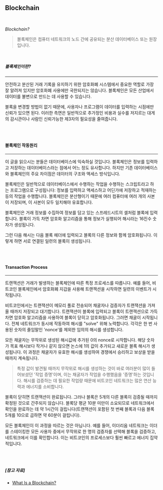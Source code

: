 ## Blockchain


<br>

*Blockchain?*

> 블록체인은 컴퓨터 네트워크의 노드 간에 공유되는 분산 데이터베이스 또는 원장입니다.

<br>

##### 블록체인이란?

---

안전하고 분산된 거래 기록을 유지하기 위한 암호화폐 시스템에서 중요한 역할로 가장 잘 알려져 있지만 암호화폐 사용에만 국한되지는 않습니다. 블록체인은 모든 산업에서 데이터를 불변으로 만드는 데 사용할 수 있습니다. 

블록을 변경할 방법이 없기 때문에, 사용자나 프로그램이 데이터를 입력하는 시점에만 신뢰가 있으면 된다. 이러한 측면은 일반적으로 추가정인 비용과 실수를 저지르는 대게의 감시관이나 사람인 신뢰가능한 제3자의 필요성을 줄여줍니다.

<br>

<br>

#### 블록체인 작동원리
---
이 글을 읽으시는 분들은 데이터베이스에 익숙하실 것입니다. 블록체인은 정보를 입력하고 저장하는 데이터베이스라는 점에서 어느 정도 유사합니다. 하지만 기존 데이터베이스와 블록체인의 주요 차이점은 데이터의 구조와 액세스 방식입니다.

블록체인은 일반적으로 데이터베이스에서 수행하는 작업을 수행하는 스크립트라고 하는 프로그램으로 구성됩니다: 정보를 입력하고 액세스하고 어딘가에 저장하고 적재하는 등의 작업을 수행합니다. 블록체인은 분산형이기 때문에 여러 컴퓨터에 여러 개의 사본이 저장되며, 이 사본이 모두 일치해야 유효합니다.

블록체인은 거래 정보를 수집하여 정보를 담고 있는 스프레드시트의 셀처럼 블록에 입력합니다. 블록이 가득 차면 암호화 알고리즘을 통해 정보가 실행되어 해시라는 16진수 숫자가 생성됩니다.

그런 다음 해시는 다음 블록 헤더에 입력되고 블록의 다른 정보와 함께 암호화됩니다. 이렇게 하면 서로 연결된 일련의 블록이 생성됩니다.


<br>

<br>

#### Transaction Process
---

트랜잭션은 거래가 발생하는 블록체인에 따른 특정 프로세스를 따릅니다. 예를 들어, 비트코인 블록체인에서 암호화폐 지갑을 사용해 트랜잭션을 시작하면 일련의 이벤트가 시작됩니다.

비트코인에서는 트랜잭션이 메모리 풀로 전송되어 채굴자나 검증자가 트랜잭션을 가져올 때까지 저장되고 대기합니다. 트랜잭션이 블록에 입력되고 블록이 트랜잭션으로 가득 차면 암호화 알고리즘을 사용하여 블록이 닫히고 암호화됩니다. 그러면 채굴이 시작됩니다.
전체 네트워크가 동시에 작동하여 해시를 "solve" 위해 노력합니다. 각각은 한 번 사용된 숫자의 줄임말인 'nonce'를 제외한 임의의 해시를 생성합니다.

모든 채굴자는 무작위로 생성된 해시값에 추가된 0의 nonce로 시작합니다. 해당 숫자가 목표 해시보다 작거나 같지 않으면 논스에 1의 값이 추가되고 새로운 블록 해시가 생성됩니다. 이 과정은 채굴자가 유효한 해시를 생성하여 경쟁에서 승리하고 보상을 받을 때까지 계속됩니다.

>특정 값이 발견될 때까지 무작위로 해시를 생성하는 것이 바로 여러분이 많이 들어보셨던 '작업 증명'이며, 이는 채굴자가 작업을 수행했음을 '증명'하는 것입니다. 해시를 검증하는 데 필요한 작업량 때문에 비트코인 네트워크는 많은 연산 능력과 에너지를 소비합니다.

블록이 닫히면 트랜잭션이 완료됩니다. 그러나 블록은 5개의 다른 블록이 검증될 때까지 확정된 것으로 간주되지 않습니다. 블록당 평균 10분 미만이 소요되므로 네트워크에서 확인을 완료하는 데 약 1시간이 걸립니다(트랜잭션이 포함된 첫 번째 블록과 다음 블록 5개를 10으로 곱하면 약 60분이 걸립니다).

모든 블록체인이 이 과정을 따르는 것은 아닙니다. 예를 들어, 이더리움 네트워크는 이더를 스테이킹한 모든 사용자 중에서 무작위로 한 명의 검증자를 선택해 블록을 검증하고, 네트워크에서 이를 확인합니다. 이는 비트코인의 프로세스보다 훨씬 빠르고 에너지 집약적입니다.
<br>

<br>

<br>

##### [참고 자료]

- [What Is a Blockchain?](https://www.investopedia.com/terms/b/blockchain.asp)
